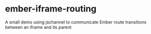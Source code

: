 ember-iframe-routing
====================

A small demo using jschannel to communicate Ember route transitions between an iframe and its parent
